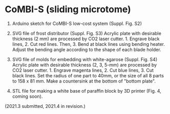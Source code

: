 # CoMBI-S (sliding microtome) 

1. Arduino sketch for CoMBI-S low-cost system (Suppl. Fig. S2)


2. SVG file of frost distributor (Suppl. Fig. S3)
   Acrylic plate with desirable thickness (2 mm) are processed by CO2 laser cutter. 1. Engrave black lines, 2. Cut red lines. Then,  3. Bend at black lines using bending heater. Adjust the bending angle according to the shape of each blade holder.

3. SVG file of molds for embedding with white-agarose (Suppl. Fig. S4)
   Acrylic plate with desirable thickness (2, 3, 5-mm) are processed by CO2 laser cutter. 1. Engrave magenta lines, 2. Cut blue lines, 3. Cut black lines.
   Set the radius of one part to 40mm, or the size of all 8 parts to 158 x 81 mm. Make a countersink at the bottom of "bottom plate".

4. STL file for making a white base of paraffin block by 3D printer (Fig. 4, coming soon).

(2021.3 submitted, 2021.4 in revision.)
